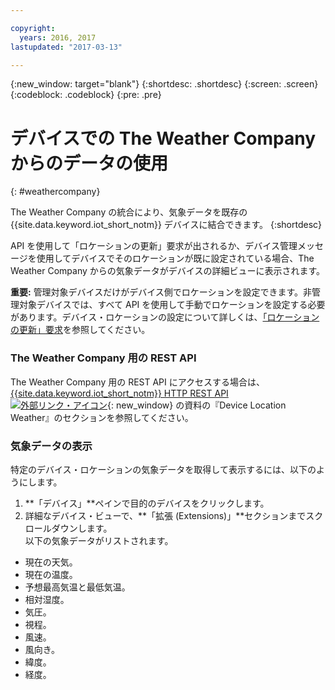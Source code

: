 ```yaml
---

copyright:
  years: 2016, 2017
lastupdated: "2017-03-13"

---
```


{:new_window: target="blank"}
{:shortdesc: .shortdesc}
{:screen: .screen}
{:codeblock: .codeblock}
{:pre: .pre}

# デバイスでの The Weather Company からのデータの使用
{: #weathercompany}

The Weather Company の統合により、気象データを既存の {{site.data.keyword.iot_short_notm}} デバイスに結合できます。
{:shortdesc}

API を使用して「ロケーションの更新」要求が出されるか、デバイス管理メッセージを使用してデバイスでそのロケーションが既に設定されている場合、The Weather Company からの気象データがデバイスの詳細ビューに表示されます。

**重要:** 管理対象デバイスだけがデバイス側でロケーションを設定できます。非管理対象デバイスでは、すべて API を使用して手動でロケーションを設定する必要があります。デバイス・ロケーションの設定について詳しくは、[「ロケーションの更新」要求](../../devices/device_mgmt/index.html#update-location)を参照してください。

### The Weather Company 用の REST API
The Weather Company 用の REST API にアクセスする場合は、[{{site.data.keyword.iot_short_notm}} HTTP REST API ![外部リンク・アイコン](../../../../icons/launch-glyph.svg)](https://docs.internetofthings.ibmcloud.com/swagger/v0002.html#!/Device_Location_Weather){: new_window} の資料の『Device Location Weather』のセクションを参照してください。

### 気象データの表示

特定のデバイス・ロケーションの気象データを取得して表示するには、以下のようにします。
1. **「デバイス」**ペインで目的のデバイスをクリックします。
2. 詳細なデバイス・ビューで、**「拡張 (Extensions)」**セクションまでスクロールダウンします。  
以下の気象データがリストされます。
 - 現在の天気。
 - 現在の温度。
 - 予想最高気温と最低気温。
 - 相対湿度。
 - 気圧。
 - 視程。
 - 風速。
 - 風向き。
 - 緯度。
 - 経度。

<!-- Weather data from The Weather Company extension can be retrieved by using the API. For information on the Weather Company API, see [The Weather Company API documentation ![External link icon](../../../../icons/launch-glyph.svg)](https://docs.internetofthings.ibmcloud.com/swagger/ext-twc.html){: new_window}. -->
